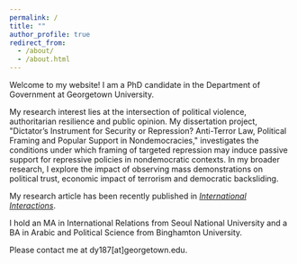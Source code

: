 ```yaml
---
permalink: /
title: ""
author_profile: true
redirect_from: 
  - /about/
  - /about.html
---
```


Welcome to my website! I am a PhD candidate in the Department of Government at Georgetown University. 

My research interest lies at the intersection of political violence, authoritarian resilience and public opinion. My dissertation project, "Dictator’s Instrument for Security or Repression? Anti-Terror Law, Political Framing and Popular Support in Nondemocracies," investigates the conditions under which framing of targeted repression may induce passive support for repressive policies in nondemocratic contexts. In my broader research, I explore the impact of observing mass demonstrations on political trust, economic impact of terrorism and democratic backsliding.

My research article has been recently published in [_International Interactions_](https://www.tandfonline.com/doi/full/10.1080/03050629.2024.2374364).

I hold an MA in International Relations from Seoul National University and a BA in Arabic and Political Science from Binghamton University.

Please contact me at dy187[at]georgetown.edu.
